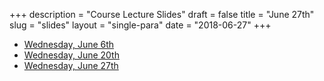 +++
description = "Course Lecture Slides"
draft = false
title = "June 27th"
slug = "slides"
layout = "single-para"
date = "2018-06-27"
+++


* [Wednesday, June 6th](https://www.dropbox.com/s/e30s1xhxv98hgu6/DigitalHistorySlides.pdf?dl=0)
* [Wednesday, June 20th](https://www.dropbox.com/s/bq8qco6wod5luvp/CopyrightFairUseSlides.pdf?dl=0https://www.dropbox.com/s/ugyiznpazkctow5/DatabaseSlides.pdf?dl=0)
* [Wednesday, June 27th](https://www.dropbox.com/s/ugyiznpazkctow5/DatabaseSlides.pdf?dl=0)
